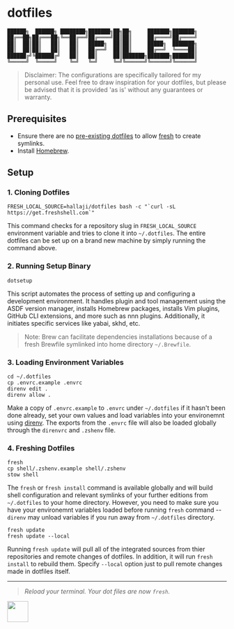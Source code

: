 # dotfiles

```text
██████╗  ██████╗ ████████╗███████╗██╗██╗     ███████╗███████╗
██╔══██╗██╔═══██╗╚══██╔══╝██╔════╝██║██║     ██╔════╝██╔════╝
██║  ██║██║   ██║   ██║   █████╗  ██║██║     █████╗  ███████╗
██║  ██║██║   ██║   ██║   ██╔══╝  ██║██║     ██╔══╝  ╚════██║
██████╔╝╚██████╔╝   ██║   ██║     ██║███████╗███████╗███████║
╚═════╝  ╚═════╝    ╚═╝   ╚═╝     ╚═╝╚══════╝╚══════╝╚══════╝
```

> Disclaimer: The configurations are specifically tailored for my personal use.
> Feel free to draw inspiration for your dotfiles, but please be advised that it
> is provided 'as is' without any guarantees or warranty.

## Prerequisites

- Ensure there are no [pre-existing dotfiles](bin/rm-symlinks) to allow [fresh](https://freshshell.com)
  to create symlinks.
- Install [Homebrew](https://brew.sh).

## Setup

### 1. Cloning Dotfiles

```shell
FRESH_LOCAL_SOURCE=hallaji/dotfiles bash -c "`curl -sL https://get.freshshell.com`"
```

This command checks for a repository slug in `FRESH_LOCAL_SOURCE` environment variable
and tries to clone it into `~/.dotfiles`. The entire dotfiles can be set up on a
brand new machine by simply running the command above.

### 2. Running Setup Binary

```shell
dotsetup
```

This script automates the process of setting up and configuring a development
environment. It handles plugin and tool management using the ASDF version manager,
installs Homebrew packages, installs Vim plugins, GitHub CLI extensions, and more
such as nnn plugins. Additionally, it initiates specific services like yabai, skhd,
etc.

> Note: Brew can facilitate dependencies installations because of a fresh Brewfile
> symlinked into home directory `~/.Brewfile`.

### 3. Loading Environment Variables

```shell
cd ~/.dotfiles
cp .envrc.example .envrc
direnv edit .
direnv allow .
```

Make a copy of `.envrc.example` to `.envrc` under `~/.dotfiles` if it hasn't been
done already, set your own values and load variables into your environemnt using
[direnv](https://direnv.net). The exports from the `.envrc` file will also be loaded
globally through the `direnvrc` and `.zshenv` file.

### 4. Freshing Dotfiles

```shell
fresh
cp shell/.zshenv.example shell/.zshenv
stow shell
```

The `fresh` or `fresh install` command is available globally and will build shell
configuration and relevant symlinks of your further editions from `~/.dotfiles`
to your home directory. However, you need to make sure you have your environemnt
variables loaded before running `fresh` command -- `direnv` may unload variables
if you run away from `~/.dotfiles` directory.

```shell
fresh update
fresh update --local
```

Running `fresh update` will pull all of the integrated sources from thier repositories
and remote changes of dotfiles. In addition, it will run `fresh install` to rebuild
them. Specify `--local` option just to pull remote changes made in dotfiles itself.

---

> _Reload your terminal. Your dot files are now `fresh`._

<a href="https://hallaji.com">
  <img src="https://hallaji.com/assets/fav/fav.svg" widht="48" height="48">
</a>
